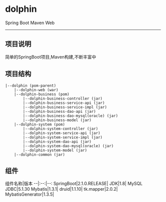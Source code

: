 # dolphin
Spring Boot Maven Web

---
## 项目说明
  简单的SpringBoot项目,Maven构建,不断丰富中

## 项目结构
	|--dolphin (pom-parent)
	    |--dolphin-web (war)
		|--dolphin-business (pom)
			|--dolphin-business-controller (jar)
			|--dolphin-business-service-api (jar)
			|--dolphin-business-service-impl (jar)
			|--dolphin-business-dao-api (jar)
			|--dolphin-business-dao-mysql(oracle) (jar)  
			|--dolphin-business-model (jar)
		|--dolphin-system (pom)
			|--dolphin-system-controller (jar)
			|--dolphin-system-service-api (jar)
			|--dolphin-system-service-impl (jar)
			|--dolphin-system-dao-api (jar)
			|--dolphin-system-dao-mysql(oracle) (jar)  
			|--dolphin-system-model (jar)
		|--dolphin-common (jar)
        

## 组件
组件名称|版本
--|:--:|--:
SpringBoot|2.1.0.RELEASE| 
JDK|1.8|
MySQL JDBC|5.1.30
Mybatis|1.3.1|
druid|1.1.10|
tk.mapper|2.0.2|
MybatisGenerator|1.3.5|




